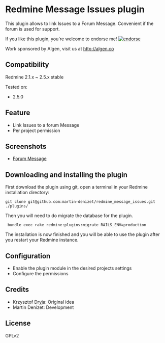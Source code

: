 # Redmine Message Issues plugin

This plugin allows to link Issues to a Forum Message. Convenient if the forum is used for support.

If you like this plugin, you're welcome to endorse me!
[![endorse](https://api.coderwall.com/martin-denizet/endorsecount.png)](https://coderwall.com/martin-denizet)

Work sponsored by Algen, visit us at http://algen.co

## Compatibility

Redmine 2.1.x ~ 2.5.x stable

Tested on:
* 2.5.0

## Feature

* Link Issues to a forum Message
* Per project permission

## Screenshots

* [Forum Message](https://raw.github.com/martin-denizet/redmine_message_issues/develop/screenshots/redmine_message_issues_message.png)

## Downloading and installing the plugin

First download the plugin using git, open a terminal in your Redmine installation directory:

```git clone git@github.com:martin-denizet/redmine_message_issues.git ./plugins/```

Then you will need to do migrate the database for the plugin.

``` bundle exec rake redmine:plugins:migrate RAILS_ENV=production```

The installation is now finished and you will be able to use the plugin after you restart your Redmine instance.

## Configuration

* Enable the plugin module in the desired projects settings
* Configure the permissions

## Credits

* Krzysztof Dryja: Original idea
* Martin Denizet: Development

## License

GPLv2


